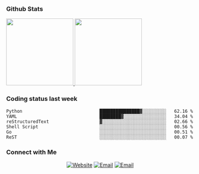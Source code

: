 
### Github Stats

<a href="https://github.com/lileixuan">
  <img height="180em" src="https://github-readme-stats.vercel.app/api?username=lileixuan&theme=buefy&show_icons=true" />
  <img height="180em" src="https://github-readme-stats.vercel.app/api/top-langs/?username=lileixuan&theme=buefy&layout=compact" />
</a>

### Coding status last week 

<!--START_SECTION:waka-->

```text
Python                             ███████████████▓░░░░░░░░░   62.16 %
YAML                               ████████▓░░░░░░░░░░░░░░░░   34.04 %
reStructuredText                   ▓░░░░░░░░░░░░░░░░░░░░░░░░   02.66 %
Shell Script                       ░░░░░░░░░░░░░░░░░░░░░░░░░   00.56 %
Go                                 ░░░░░░░░░░░░░░░░░░░░░░░░░   00.51 %
ReST                               ░░░░░░░░░░░░░░░░░░░░░░░░░   00.07 %
```

<!--END_SECTION:waka-->

### Connect with Me 

<p align="center">
<a href="https://www.koomu.cn/"><img alt="Website" src="https://img.shields.io/badge/Website-www.koomu.cn-blue?style=flat-square&logo=google-chrome"></a>
<a href="mailto:lileixuan@gmail.com"><img alt="Email" src="https://img.shields.io/badge/Email-lileixuan@gmail.com-blue?style=flat-square&logo=gmail"></a>
<a href="https://www.koomu.cn/rss/"><img alt="Email" src="https://img.shields.io/badge/RSS-www.koomu.cn%2Frss%2F-blue?style=flat-square&logo=rss"></a>


</p>
